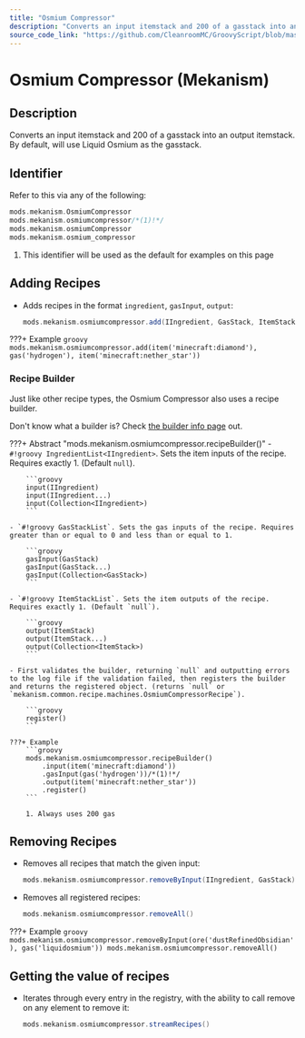 ```yaml
---
title: "Osmium Compressor"
description: "Converts an input itemstack and 200 of a gasstack into an output itemstack. By default, will use Liquid Osmium as the gasstack."
source_code_link: "https://github.com/CleanroomMC/GroovyScript/blob/master/src/main/java/com/cleanroommc/groovyscript/compat/mods/mekanism/OsmiumCompressor.java"
---
```


# Osmium Compressor (Mekanism)

## Description

Converts an input itemstack and 200 of a gasstack into an output itemstack. By default, will use Liquid Osmium as the gasstack.

## Identifier

Refer to this via any of the following:

```groovy hl_lines="2"
mods.mekanism.OsmiumCompressor
mods.mekanism.osmiumcompressor/*(1)!*/
mods.mekanism.osmiumCompressor
mods.mekanism.osmium_compressor
```

1. This identifier will be used as the default for examples on this page

## Adding Recipes

- Adds recipes in the format `ingredient`, `gasInput`, `output`:

    ```groovy
    mods.mekanism.osmiumcompressor.add(IIngredient, GasStack, ItemStack)
    ```

???+ Example
    ```groovy
    mods.mekanism.osmiumcompressor.add(item('minecraft:diamond'), gas('hydrogen'), item('minecraft:nether_star'))
    ```

### Recipe Builder

Just like other recipe types, the Osmium Compressor also uses a recipe builder.

Don't know what a builder is? Check [the builder info page](../../../groovy/builder.md) out.

???+ Abstract "mods.mekanism.osmiumcompressor.recipeBuilder()"
    - `#!groovy IngredientList<IIngredient>`. Sets the item inputs of the recipe. Requires exactly 1. (Default `null`).

        ```groovy
        input(IIngredient)
        input(IIngredient...)
        input(Collection<IIngredient>)
        ```

    - `#!groovy GasStackList`. Sets the gas inputs of the recipe. Requires greater than or equal to 0 and less than or equal to 1.

        ```groovy
        gasInput(GasStack)
        gasInput(GasStack...)
        gasInput(Collection<GasStack>)
        ```

    - `#!groovy ItemStackList`. Sets the item outputs of the recipe. Requires exactly 1. (Default `null`).

        ```groovy
        output(ItemStack)
        output(ItemStack...)
        output(Collection<ItemStack>)
        ```

    - First validates the builder, returning `null` and outputting errors to the log file if the validation failed, then registers the builder and returns the registered object. (returns `null` or `mekanism.common.recipe.machines.OsmiumCompressorRecipe`).

        ```groovy
        register()
        ```

    ???+ Example
        ```groovy
        mods.mekanism.osmiumcompressor.recipeBuilder()
            .input(item('minecraft:diamond'))
            .gasInput(gas('hydrogen'))/*(1)!*/
            .output(item('minecraft:nether_star'))
            .register()
        ```

        1. Always uses 200 gas



## Removing Recipes

- Removes all recipes that match the given input:

    ```groovy
    mods.mekanism.osmiumcompressor.removeByInput(IIngredient, GasStack)
    ```

- Removes all registered recipes:

    ```groovy
    mods.mekanism.osmiumcompressor.removeAll()
    ```

???+ Example
    ```groovy
    mods.mekanism.osmiumcompressor.removeByInput(ore('dustRefinedObsidian'), gas('liquidosmium'))
    mods.mekanism.osmiumcompressor.removeAll()
    ```

## Getting the value of recipes

- Iterates through every entry in the registry, with the ability to call remove on any element to remove it:

    ```groovy
    mods.mekanism.osmiumcompressor.streamRecipes()
    ```
